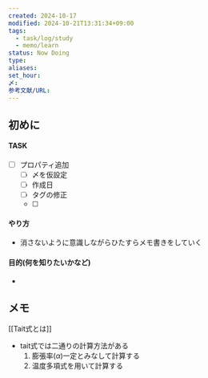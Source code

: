 ```yaml
---
created: 2024-10-17
modified: 2024-10-21T13:31:34+09:00
tags:
  - task/log/study
  - memo/learn
status: Now Doing
type: 
aliases: 
set_hour: 
〆: 
参考文献/URL: 
---
```

## 初めに
#### TASK
- [ ] プロパティ追加
	- [ ] 〆を仮設定
	- [ ] 作成日
	- [ ] タグの修正
	- [ ] 
#### やり方
- 消さないように意識しながらひたすらメモ書きをしていく
#### 目的(何を知りたいかなど)
- 
## メモ
[[Tait式とは]]
- tait式では二通りの計算方法がある
	1. 膨張率($\alpha$)一定とみなして計算する
	2. 温度多項式を用いて計算する